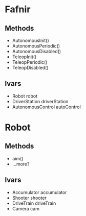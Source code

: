 Fafnir
======
Methods
-------
  * AutonomousInit()
  * AutonomousPeriodic()
  * AutonomousDisabled()
  * TeleopInit()
  * TeleopPeriodic()
  * TeleopDisabled()

Ivars
-----
  * Robot robot
  * DriverStation driverStation
  * AutonomousControl autoControl

Robot
=====
Methods
-------
  * aim()
  * ...more?

Ivars
-----
  * Accumulator accumulator
  * Shooter shooter
  * DriveTrain driveTrain
  * Camera cam

